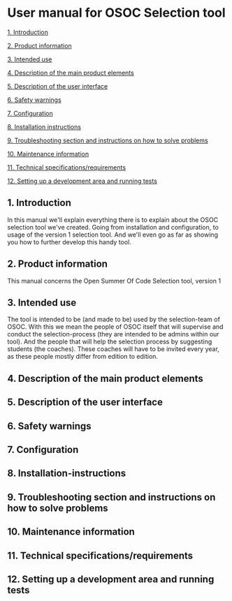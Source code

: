 # User manual for OSOC Selection tool 
[1. Introduction](#1-introduction)

[2. Product information](#2-product-information)

[3. Intended use](#3-intended-use)

[4. Description of the main product elements](#4-description-of-the-main-product-elements)

[5. Description of the user interface](#5-description-of-the-user-interface)

[6. Safety warnings](#6-safety-warnings)

[7. Configuration](#7-configuration)

[8. Installation instructions](#8-installation-instructions)

[9. Troubleshooting section and instructions on how to solve problems](#9-troubleshooting-section-and-instructions-on-how-to-solve-problems)

[10. Maintenance information](#10-maintenance-information)

[11. Technical specifications/requirements](#11-technical-specificationsrequirements)

[12. Setting up a development area and running tests](#12-setting-up-a-development-area-and-running-tests)

## 1. Introduction
In this manual we'll explain everything there is to explain about the OSOC selection tool we've created. Going from installation and configuration, to usage of the version 1 selection tool. And we'll even go as far as showing you how to further develop this handy tool.

## 2. Product information
This manual concerns the Open Summer Of Code Selection tool, version 1

## 3. Intended use
The tool is intended to be (and made to be) used by the selection-team of OSOC. With this we mean the people of OSOC itself that will supervise and conduct the selection-process (they are intended to be admins within our tool). And the people that will help the selection process by suggesting students (the coaches). These coaches will have to be invited every year, as these people mostly differ from edition to edition. 

## 4. Description of the main product elements

## 5. Description of the user interface

## 6. Safety warnings

## 7. Configuration

## 8. Installation-instructions

## 9. Troubleshooting section and instructions on how to solve problems

## 10. Maintenance information

## 11. Technical specifications/requirements

## 12. Setting up a development area and running tests

